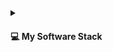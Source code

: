 
<details>
  <summary>
    <h4>💻 My Software Stack</h4>
  </summary>

  <h3>Frontend</h3>

  <h5> HTML & CSS </h5>
  
  
  <a href="https://developer.mozilla.org/en-US/docs/Web/HTML" target="_blank" rel="noreferrer">
    <img src="https://img.shields.io/badge/html5-%23E34F26.svg?style=for-the-badge&logo=html5&logoColor=white" alt="html5" />
  </a>

   <a href="https://developer.mozilla.org/en-US/docs/Web/CSS" target="_blank" rel="noreferrer">
    <img src="https://img.shields.io/badge/css3-%231572B6.svg?style=for-the-badge&logo=css3&logoColor=white" alt="css3" />
  </a>

  <a href="https://getbootstrap.com" target="_blank" rel="noreferrer">
    <img src="https://img.shields.io/badge/bootstrap-%23563D7C.svg?style=for-the-badge&logo=bootstrap&logoColor=white" alt="bootstrap" />
  </a>
 
  <a href="https://tailwindcss.com/" target="_blank" rel="noreferrer">
    <img src="https://img.shields.io/badge/tailwindcss-%2338B2AC.svg?style=for-the-badge&logo=tailwind-css&logoColor=white" alt="tailwindcss" />
  </a>

  <h5> Javascript </h5>
  
  <a href="https://reactjs.org/" target="_blank" rel="noreferrer">
    <img src="https://img.shields.io/badge/react-%2320232a.svg?style=for-the-badge&logo=react&logoColor=%2361DAFB" alt="react" />
  </a>
  <a href="https://angular.io/" target="_blank" rel="noreferrer">
    <img src="https://img.shields.io/badge/angular-%23DD0031.svg?style=for-the-badge&logo=angular&logoColor=%23FFFFFF" alt="angular" />
  </a>

  <h3>Backends</h3>

  <h5> Languages </h5>
    <a href="https://www.python.org/" target="_blank" rel="noreferrer">
      <h4> Python </h4>
    </a>
    <a href="https://nodejs.org/en" target="_blank" rel="noreferrer">
      <h4> NodeJs </h4>
    </a>
    <a href="https://www.ruby-lang.org/en/" target="_blank" rel="noreferrer">
      <h4> Ruby </h4>
    </a>
    <a href="https://openjdk.org/" target="_blank" rel="noreferrer">
      <h4> Java </h4>
    </a>
    <a href="https://dotnet.microsoft.com/en-us/" target="_blank" rel="noreferrer">
      <h4> .Net / C# </h4> 
    </a>
    <a href="https://gcc.gnu.org/" target="_blank" rel="noreferrer">
      <h4> C++ </h4>
    </a>

  <h5> Databases </h5>
  <a href="https://www.postgresql.org/" target="_blank" rel="noreferrer">
    <h4> PostgreSQL</h4>
  </a>
  <a href="https://www.mysql.com/" target="_blank" rel="noreferrer">
    <img src="https://img.shields.io/badge/mysql-%2300f.svg?style=for-the-badge&logo=mysql&logoColor=white" alt="mysql" />
  </a>
  <a href="https://www.mongodb.com/" target="_blank" rel="noreferrer">
    <img src="https://img.shields.io/badge/mongodb-%234ea94b.svg?style=for-the-badge&logo=mongodb&logoColor=white" alt="mongodb" />
  </a>
  <a href="https://cassandra.apache.org/" target="_blank" rel="noreferrer">
    <img src="https://img.shields.io/badge/apachecassandra-%231287B1.svg?style=for-the-badge&logo=cassandra&logoColor=white" alt="cassandra" />
  </a>
  <a href="https://www.scylladb.com/" target="_blank" rel="noreferrer">
    <h4>Scylla</h4>
  </a>
  <a href="https://redis.io" target="_blank" rel="noreferrer">
    <img src="https://img.shields.io/badge/redis-%23DD0031.svg?style=for-the-badge&logo=redis&logoColor=white" alt="redis" />
  </a>

  <h3> Deployment / Version Control </h3>

  <h5>Deployment</h5>
  <a href="https://www.debian.org/" target="_blank" rel="noreferrer">
    <img src="https://img.shields.io/badge/linux-%23000000.svg?style=for-the-badge&logo=linux&logoColor=white" alt="linux" />
  </a>
  <a href="https://www.docker.com/" target="_blank" rel="noreferrer">
    <img src="https://img.shields.io/badge/docker-%230db7ed.svg?style=for-the-badge&logo=docker&logoColor=white" alt="docker" />
  </a>
  <a href="https://www.nginx.com" target="_blank" rel="noreferrer">
    <img src="https://img.shields.io/badge/nginx-%23009639.svg?style=for-the-badge&logo=nginx&logoColor=white" alt="nginx" />
  </a>
  <a href="https://tomcat.apache.org/" target="_blank" rel="noreferrer">
    <img src="https://img.shields.io/badge/tomcat-%23F8DC75.svg?style=for-the-badge&logo=apachetomcat&logoColor=black" alt="tomcat" />
  </a>

  <h5>Version Control</h5>
  <a href="https://git-scm.com/" target="_blank" rel="noreferrer">
    <img src="https://img.shields.io/badge/git-%23F05033.svg?style=for-the-badge&logo=git&logoColor=white" alt="git" />
  </a>


  <h3> GUIs </h3>
  <a href="https://www.gtk.org/" target="_blank" rel="noreferrer">
    <h4> GTK </h4>
  </a>
  <a href="https://www.electronjs.org/" target="_blank" rel="noreferrer">
    <h4> Electron </h4>
  </a>
  <a href="https://www.android.com/" target="_blank" rel="noreferrer">
    <h4> Android </h4>
  </a>


  <h3> Others </h3>

  <h5> Operating Systems </h5>
  <a href="https://www.debian.org/" target="_blank" rel="noreferrer">
    <h4>Debian</h4>
  </a>
  <a href="https://www.redhat.com/en/technologies/linux-platforms/enterprise-linux" target="_blank" rel="noreferrer">
    <h4> Red Hat Enterprise </h4>
  </a>
  <a href="https://archlinux.org/" target="_blank" rel="noreferrer">
    <h4> Arch</h4>
  </a>
  <a href="https://www.gentoo.org/" target="_blank" rel="noreferrer">
    <h4> Gentoo </h4>
  </a>
  <a href="https://www.alpinelinux.org/" target="_blank" rel="noreferrer">
    <h4> Alpine </h4>
  </a>
   <a href="http://www.slackware.com/" target="_blank" rel="noreferrer">
    <h4> Slackware </h4>
  </a>
  <a href="https://www.microsoft.com/en-ca/windows" target="_blank" rel="noreferrer">
    <h4> Windows 11 </h4>
  </a>

  <h5>Tools</h5>
  <a href="https://code.visualstudio.com/" target="_blank" rel="noreferrer">
    <h4>VS Code</h4>
  </a>
  <a href="https://www.gnu.org/software/emacs/" target="_blank" rel="noreferrer">
    <h4> Emacs </h4>
  </a>
  
  
</details>
